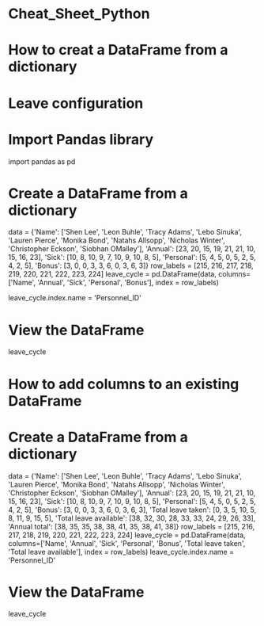 # Cheat_Sheet_Python
# How to creat a DataFrame from a dictionary
# Leave configuration
# Import Pandas library
import pandas as pd

# Create a DataFrame from a dictionary
data = {'Name': ['Shen Lee', 'Leon Buhle', 'Tracy Adams',
                 'Lebo Sinuka', 'Lauren Pierce', 'Monika Bond',
                 'Natahs Allsopp', 'Nicholas Winter',
                 'Christopher Eckson', 'Siobhan OMalley'],
        'Annual': [23, 20, 15, 19, 21, 21, 10, 15, 16, 23],
        'Sick': [10, 8, 10, 9, 7, 10, 9, 10, 8, 5],
        'Personal': [5, 4, 5, 0, 5, 2, 5, 4, 2, 5],
        'Bonus': [3, 0, 0, 3, 3, 6, 0, 3, 6, 3]}
row_labels = [215, 216, 217, 218, 219, 220, 221, 222, 223, 224]
leave_cycle = pd.DataFrame(data, columns=['Name', 'Annual',
                                          'Sick', 'Personal', 'Bonus'],
                           index = row_labels)

leave_cycle.index.name = 'Personnel_ID'

# View the DataFrame
leave_cycle


# How to add columns to an existing DataFrame
# Create a DataFrame from a dictionary
data = {'Name': ['Shen Lee', 'Leon Buhle', 'Tracy Adams',
                 'Lebo Sinuka', 'Lauren Pierce', 'Monika Bond',
                 'Natahs Allsopp', 'Nicholas Winter',
                 'Christopher Eckson', 'Siobhan OMalley'],
        'Annual': [23, 20, 15, 19, 21, 21, 10, 15, 16, 23],
        'Sick': [10, 8, 10, 9, 7, 10, 9, 10, 8, 5],
        'Personal': [5, 4, 5, 0, 5, 2, 5, 4, 2, 5],
        'Bonus': [3, 0, 0, 3, 3, 6, 0, 3, 6, 3],
        'Total leave taken': [0, 3, 5, 10, 5, 8, 11, 9, 15, 5],
        'Total leave available': [38, 32, 30, 28, 33, 33, 24, 29, 26, 33],
        'Annual total': [38, 35, 35, 38, 38, 41, 35, 38, 41, 38]}
row_labels = [215, 216, 217, 218, 219, 220, 221, 222, 223, 224]
leave_cycle = pd.DataFrame(data, columns=['Name', 'Annual',
                                          'Sick', 'Personal', 'Bonus',
                                          'Total leave taken',
                                          'Total leave available'],
                           index = row_labels)
leave_cycle.index.name = 'Personnel_ID'

# View the DataFrame
leave_cycle
